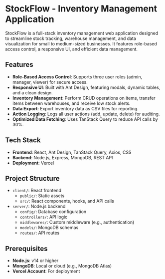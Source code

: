# StockFlow - Inventory Management Application

StockFlow is a full-stack inventory management web application designed to streamline stock tracking, warehouse management, and data visualization for small to medium-sized businesses. It features role-based access control, a responsive UI, and efficient data management.

## Features
- **Role-Based Access Control**: Supports three user roles (admin, manager, viewer) for secure access.
- **Responsive UI**: Built with Ant Design, featuring modals, dynamic tables, and a clean design.
- **Inventory Management**: Perform CRUD operations on items, transfer items between warehouses, and receive low stock alerts.
- **Data Export**: Export inventory data as CSV files for reporting.
- **Action Logging**: Logs all user actions (add, update, delete) for auditing.
- **Optimized Data Fetching**: Uses TanStack Query to reduce API calls by 30%.

## Tech Stack
- **Frontend**: React, Ant Design, TanStack Query, Axios, CSS
- **Backend**: Node.js, Express, MongoDB, REST API
- **Deployment**: Vercel

## Project Structure
- `client/`: React frontend
  - `public/`: Static assets
  - `src/`: React components, hooks, and API calls
- `server/`: Node.js backend
  - `config/`: Database configuration
  - `controllers/`: API logic
  - `middlewares/`: Custom middleware (e.g., authentication)
  - `models/`: MongoDB schemas
  - `routes/`: API routes

## Prerequisites
- **Node.js**: v14 or higher
- **MongoDB**: Local or cloud (e.g., MongoDB Atlas)
- **Vercel Account**: For deployment


